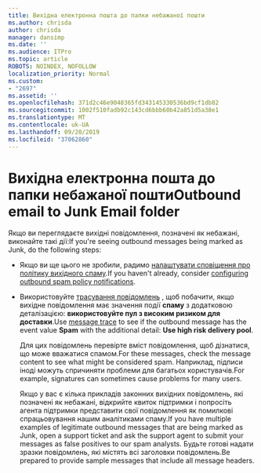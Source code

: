 ```yaml
---
title: Вихідна електронна пошта до папки небажаної пошти
ms.author: chrisda
author: chrisda
manager: dansimp
ms.date: ''
ms.audience: ITPro
ms.topic: article
ROBOTS: NOINDEX, NOFOLLOW
localization_priority: Normal
ms.custom:
- "2697"
ms.assetid: ''
ms.openlocfilehash: 371d2c46e9048365fd343145330536bd9cf1db82
ms.sourcegitcommit: 1002f510fadb92c143cd6bbb60b42a851d5a38e1
ms.translationtype: MT
ms.contentlocale: uk-UA
ms.lasthandoff: 09/20/2019
ms.locfileid: "37062860"
---
```

# <a name="outbound-email-to-junk-email-folder"></a><span data-ttu-id="f91a6-102">Вихідна електронна пошта до папки небажаної пошти</span><span class="sxs-lookup"><span data-stu-id="f91a6-102">Outbound email to Junk Email folder</span></span>

<span data-ttu-id="f91a6-103">Якщо ви переглядаєте вихідні повідомлення, позначені як небажані, виконайте такі дії:</span><span class="sxs-lookup"><span data-stu-id="f91a6-103">If you're seeing outbound messages being marked as Junk, do the following steps:</span></span>

- <span data-ttu-id="f91a6-104">Якщо ви ще цього не зробили, радимо [налаштувати сповіщення про політику вихідного спаму](https://docs.microsoft.com/office365/securitycompliance/configure-the-outbound-spam-policy).</span><span class="sxs-lookup"><span data-stu-id="f91a6-104">If you haven't already, consider [configuring outbound spam policy notifications](https://docs.microsoft.com/office365/securitycompliance/configure-the-outbound-spam-policy).</span></span>

- <span data-ttu-id="f91a6-105">Використовуйте [трасування повідомлень](https://docs.microsoft.com/office365/securitycompliance/message-trace-scc) , щоб побачити, якщо вихідне повідомлення має значення події **спаму** з додатковою деталізацією: **використовуйте пул з високим ризиком для доставки**.</span><span class="sxs-lookup"><span data-stu-id="f91a6-105">Use [message trace](https://docs.microsoft.com/office365/securitycompliance/message-trace-scc) to see if the outbound message has the event value **Spam** with the additional detail: **Use high risk delivery pool**.</span></span>

  <span data-ttu-id="f91a6-106">Для цих повідомлень перевірте вміст повідомлення, щоб дізнатися, що може вважатися спамом.</span><span class="sxs-lookup"><span data-stu-id="f91a6-106">For these messages, check the message content to see what might be considered spam.</span></span> <span data-ttu-id="f91a6-107">Наприклад, підписи іноді можуть спричиняти проблеми для багатьох користувачів.</span><span class="sxs-lookup"><span data-stu-id="f91a6-107">For example, signatures can sometimes cause problems for many users.</span></span>

  <span data-ttu-id="f91a6-108">Якщо у вас є кілька прикладів законних вихідних повідомлень, які позначені як небажані, відкрийте квиток підтримки і попросіть агента підтримки представити свої повідомлення як помилкові спрацьовування нашим аналітиками спаму.</span><span class="sxs-lookup"><span data-stu-id="f91a6-108">If you have multiple examples of legitimate outbound messages that are being marked as Junk, open a support ticket and ask the support agent to submit your messages as false positives to our spam analysts.</span></span> <span data-ttu-id="f91a6-109">Будьте готові надати зразки повідомлень, які містять всі заголовки повідомлень.</span><span class="sxs-lookup"><span data-stu-id="f91a6-109">Be prepared to provide sample messages that include all message headers.</span></span>
